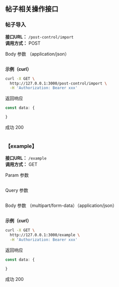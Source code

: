 



## 帖子相关操作接口

### 帖子导入

**接口URL：** `/post-control/import`  
**调用方式：** POST

Body 参数 （application/json）

```ts

```



**示例（curl）**

```sh
curl -X GET \
  http://127.0.0.1:3000/post-control/import \
  -H 'Authorization: Bearer xxx'
```

返回响应

```ts
const data: {

}
```

成功 200

```json

```









### 【example】

**接口URL：** `/example`  
**调用方式：** GET

Param 参数

```ts

```

Query 参数

```ts

```

Body 参数 （multipart/form-data）（application/json）

```ts

```



**示例（curl）**

```sh
curl -X GET \
  http://127.0.0.1:3000/example \
  -H 'Authorization: Bearer xxx'
```

返回响应

```ts
const data: {

}
```

成功 200

```json

```




